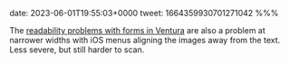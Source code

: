 date: 2023-06-01T19:55:03+0000
tweet: 1664359930701271042
%%%

The [readability problems with forms in Ventura](https://blog.viditb.com/redesigning-the-macos-ventura-form-layout/) are also a problem at narrower widths with iOS menus aligning the images away from the text. Less severe, but still harder to scan.
